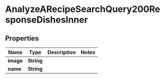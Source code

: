 

# AnalyzeARecipeSearchQuery200ResponseDishesInner

## Properties

Name | Type | Description | Notes
------------ | ------------- | ------------- | -------------
**image** | **String** |  | 
**name** | **String** |  | 




